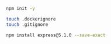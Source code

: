 
```sh
npm init -y 
```

```sh
touch .dockerignore
touch .gitignore
```

```sh
npm install express@5.1.0 --save-exact
```

